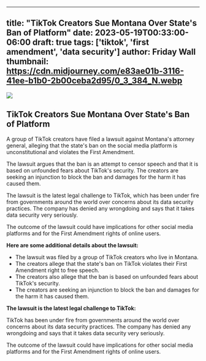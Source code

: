 
---
title: "TikTok Creators Sue Montana Over State's Ban of Platform"
date: 2023-05-19T00:33:00-06:00
draft: true
tags: ['tiktok', 'first amendment', 'data security']
author: Friday Wall
thumbnail: https://cdn.midjourney.com/e83ae01b-3116-41ee-b1b0-2b00ceba2d95/0_3_384_N.webp
---

![](https://cdn.midjourney.com/e83ae01b-3116-41ee-b1b0-2b00ceba2d95/0_3.webp)


## TikTok Creators Sue Montana Over State's Ban of Platform

A group of TikTok creators have filed a lawsuit against Montana's attorney general, alleging that the state's ban on the social media platform is unconstitutional and violates the First Amendment.

The lawsuit argues that the ban is an attempt to censor speech and that it is based on unfounded fears about TikTok's security. The creators are seeking an injunction to block the ban and damages for the harm it has caused them.

The lawsuit is the latest legal challenge to TikTok, which has been under fire from governments around the world over concerns about its data security practices. The company has denied any wrongdoing and says that it takes data security very seriously.

The outcome of the lawsuit could have implications for other social media platforms and for the First Amendment rights of online users.

**Here are some additional details about the lawsuit:**

* The lawsuit was filed by a group of TikTok creators who live in Montana.
* The creators allege that the state's ban on TikTok violates their First Amendment right to free speech.
* The creators also allege that the ban is based on unfounded fears about TikTok's security.
* The creators are seeking an injunction to block the ban and damages for the harm it has caused them.

**The lawsuit is the latest legal challenge to TikTok:**

TikTok has been under fire from governments around the world over concerns about its data security practices. The company has denied any wrongdoing and says that it takes data security very seriously.

The outcome of the lawsuit could have implications for other social media platforms and for the First Amendment rights of online users.


            